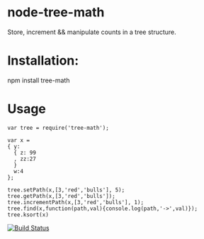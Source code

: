 node-tree-math
==============

Store, increment &amp;&amp; manipulate counts in a tree structure.

# Installation:

npm install tree-math

# Usage

    var tree = require('tree-math');
    
    var x =
    { y:
      { z: 99
      , zz:27
      }
      w:4
    };
    
    tree.setPath(x,[3,'red','bulls'], 5);
    tree.getPath(x,[3,'red','bulls']);
    tree.incrementPath(x,[3,'red','bulls'], 1);
    tree.find(x,function(path,val){console.log(path,'->',val)});
    tree.ksort(x)


[![Build Status](https://travis-ci.org/bitdivine/node-tree-math.svg?branch=master)](https://travis-ci.org/bitdivine/node-tree-math)
